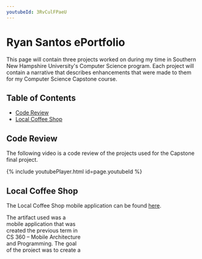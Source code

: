 ```yaml
---
youtubeId: 3RvCulFPaeU
---
```


# Ryan Santos ePortfolio

This page will contain three projects worked on during my time in Southern New Hampshire University's Computer Science program. Each project will contain a narrative that describes enhancements that were made to them for my Computer Science Capstone course. 

## Table of Contents

* [Code Review](https://santosryan.github.io#code-review)
* [Local Coffee Shop](https://santosryan.github.io#local-coffee-shop)

## Code Review

The following video is a code review of the projects used for the Capstone final project.

{% include youtubePlayer.html id=page.youtubeId %}

## Local Coffee Shop

The Local Coffee Shop mobile application can be found [here](https://github.com/santosryan/local-coffee-shop).

<div style="width: 200px; height: 100px; overflow-y: scroll;">
The artifact used was a mobile application that was created the previous term in CS 360 – Mobile Architecture and Programming. The goal of the project was to create a mobile application for a fictional coffee shop. The application needed to incorporate a few major features and additional functionalities. The application needed to have an ordering system, a way to view submitted orders, a Find Us feature, an about us and contact page and a rating system. The project also required the use of a database as well as some sort of local storage. For the additional functionality, I decided to implement the usage of a photo gallery. 

I chose this artifact because I believed it was the project that showcased everything that I have learned throughout my time in the computer science program here at SNHU, in regards to software development. This project was an extremely challenging one, but also one of the most rewarding things I have ever worked on in my academic career. Being able to create a mobile application entirely from scratch with no previous experience and going through the entire process of planning and designing and development was an immense and valuable experience. I also selected this artifact because it was one that I was not able to fully complete during the duration of the course but wanted to make sure I had created a fully functional mobile application. My skills and abilities are showcased throughout this entire artifact, from using different data structures, to implementing databases, working slightly with security, and implementing features from other applications and websites. As stated previously, this was my first time developing a mobile application and being able to do so in 8 weeks shows my determination to succeed and strong work ethic. I was able to improve the artifact by completing the implementation of the cart and order tracking, cleaning up unneeded code, adding comments where I previously had none, and expanding on others to include more detailed information. I also removed imports and variables that were not used in the classes. With these enhancements I was able to meet the course objectives which included employing development techniques that are effective in addressing data storage, implementing functionality that achieves application design goals, and developing functional code that is guided by best practices. 
	
While enhancing and modifying the artifact I did learn quite a bit. Through the code review I was able to see many flaws and mistakes in my work that I previously had made and was not able to see. I also found out that one of my weak points in software development is not leaving detailed comments, and it is something I need to improve on. I also learned that I should clean up unneeded code and variables as well as remove test routines that are no longer needed. Throughout my modification I found many instances of old code that I had used to test out functionality of certain things that I did not remove. The main challenge I faced was time management. I was unable to complete the enhancements that I made, when I originally created the artifact last term, and making sure I completed them in two weeks was a bit of a challenge. 
</div>
